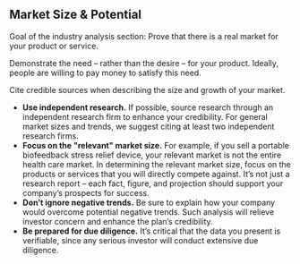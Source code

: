 ## Market Size & Potential

Goal of the industry analysis section: Prove that there is a real market for your product or service.

Demonstrate the need – rather than the desire – for your product. Ideally, people are willing to pay money to satisfy this need.

Cite credible sources when describing the size and growth of your market.

* **Use independent research.** If possible, source research through an independent research firm to enhance your credibility. For general market sizes and trends, we suggest citing at least two independent research firms.
* **Focus on the "relevant" market size.** For example, if you sell a portable biofeedback stress relief device, your relevant market is not the entire health care market. In determining the relevant market size, focus on the products or services that you will directly compete against.
It’s not just a research report – each fact, figure, and projection should support your company’s prospects for success.
* **Don’t ignore negative trends.** Be sure to explain how your company would overcome potential negative trends. Such analysis will relieve investor concern and enhance the plan’s credibility.
* **Be prepared for due diligence.** It’s critical that the data you present is verifiable, since any serious investor will conduct extensive due diligence.
